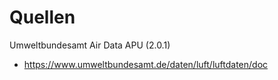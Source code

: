 # Quellen

Umweltbundesamt Air Data APU (2.0.1)
- https://www.umweltbundesamt.de/daten/luft/luftdaten/doc